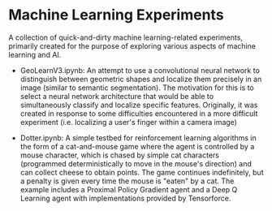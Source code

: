 # Machine Learning Experiments

A collection of quick-and-dirty machine learning-related experiments, primarily created for the purpose of exploring various aspects of machine learning and AI.

- GeoLearnV3.ipynb: An attempt to use a convolutional neural network to distinguish between geometric shapes and localize them precisely in an image (similar to semantic segmentation). The motivation for this is to select a neural network architecture that would be able to simultaneously classify and localize specific features. Originally, it was created in response to some difficulties encountered in a more difficult experiment (i.e. localizing a user's finger within a camera image)

- Dotter.ipynb: A simple testbed for reinforcement learning algorithms in the form of a cat-and-mouse game where the agent is controlled by a mouse character, which is chased by simple cat characters (programmed deterministically to move in the mouse's direction) and can collect cheese to obtain points. The game continues indefinitely, but a penalty is given every time the mouse is "eaten" by a cat. The example includes a Proximal Policy Gradient agent and a Deep Q Learning agent with implementations provided by Tensorforce.
